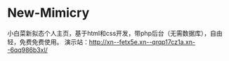 # New-Mimicry
小白菜新拟态个人主页，基于html和css开发，带php后台（无需数据库），自由轻，免费免费使用。
演示站：http://xn--fetx5e.xn--qrqp17cz1a.xn--6qq986b3xl/
